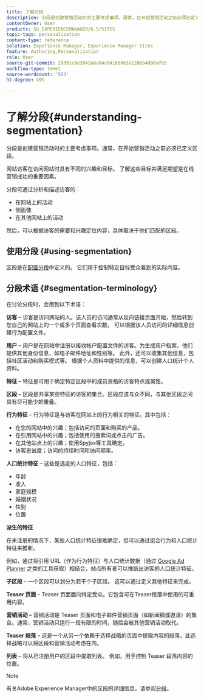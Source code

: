 ```yaml
---
title: 了解分段
description: 分段是创建营销活动时的主要考虑事项。通常，在开始营销活动之前必须已定义区段。
contentOwner: User
products: SG_EXPERIENCEMANAGER/6.5/SITES
topic-tags: personalization
content-type: reference
solution: Experience Manager, Experience Manager Sites
feature: Authoring,Personalization
role: User
source-git-commit: 29391c8e3042a8a04c64165663a228bb4886afb5
workflow-type: tm+mt
source-wordcount: '553'
ht-degree: 49%

---
```


# 了解分段{#understanding-segmentation}

分段是创建营销活动时的主要考虑事项。通常，在开始营销活动之前必须已定义区段。

网站访客在访问网站时具有不同的兴趣和目标。 了解这些目标并满足期望是在线营销成功的重要因素。

分段可通过分析和描述访客的：

* 在网站上的活动
* 侧面像
* 在其他网站上的活动

然后，可以根据访客的需要和兴趣定位内容，具体取决于他们匹配的区段。

## 使用分段 {#using-segmentation}

区段是在[配置分段](/help/sites-administering/campaign-segmentation.md)中定义的。 它们用于控制特定目标受众看到的实际内容。

## 分段术语 {#segmentation-terminology}

在讨论分段时，会用到以下术语：

**访客** – 访客是访问网站的人。该人员的访问通常从反向链接页面开始，然后转到您自己的网站上的一个或多个页面查看次数。 可以根据该人员访问的详细信息创建行为配置文件。

**用户** – 用户是在网站中注册以接收帐户配置文件的访客。为生成用户档案，他们提供其他身份信息，如电子邮件地址和性别等。 此外，还可以收集其他信息，包括社区活动和购买模式等。 根据个人资料中提供的信息，可以创建人口统计个人资料。

**特征** – 特征是可用于确定特定区段中的成员资格的访客特点或属性。

**区段** – 区段是共享某些特征的访客的集合。区段应该与众不同，与其他区段之间具有尽可能少的重叠。

**行为特征** – 行为特征是与访客在网站上的行为相关的特征。其中包括：

* 在您的网站中的兴趣；包括访问的页面和购买的产品。
* 在引用网站中的兴趣；包括使用的搜索词或点击的广告。
* 在其他站点上的兴趣；使用Spyjax等工具确定。
* 访客忠诚度；访问的持续时间和访问频率。

**人口统计特征** – 这些是选定的人口特征，包括：

* 年龄
* 收入
* 家庭规模
* 婚姻状况
* 性别
* 位置

**派生的特征**

在未注册的情况下，某些人口统计特征很难确定，但可以通过组合行为和人口统计特征来推断。

例如，通过将引用 URL（作为行为特征）与人口统计数据（通过 [Google Ad Planner](https://www.google.com/adplanner/) 之类的工具获取）相结合，站点所有者可以推断出访客的人口统计特征。

**子区段** – 一个区段可以划分为若干个子区段。 这可以通过定义其他特征来完成。

**Teaser 页面** – Teaser 页面面向特定受众。它包含可在Teaser段落中使用的可重用内容。

**营销活动** – 营销活动是 Teaser 页面和电子邮件营销页面（如新闻稿或邀请）的集合。通常，营销活动只运行一段有限的时间，随后会被其他营销活动取代。

**Teaser 段落** – 这是一个从另一个依赖于选择战略的页面中提取内容的段落。此选择战略可以将区段和营销活动考虑在内。

**列表** – 将从已注册用户的区段中提取列表。 例如，用于控制 Teaser 段落内容的位置。

>[!NOTE]
>
>有关Adobe Experience Manager中的区段的详细信息，请参阅[分段](/help/sites-administering/campaign-segmentation.md)。
